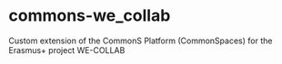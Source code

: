 # commons-we_collab
Custom extension of the CommonS Platform (CommonSpaces) for the Erasmus+ project WE-COLLAB
